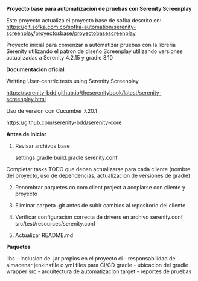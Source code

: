 **Proyecto base para automatizacion de pruebas con Serenity Screenplay**

Este proyecto actualiza el proyecto base de sofka descrito en:
https://git.sofka.com.co/sofka-automation/serenity-screenplay/proyectosbase/proyectobasescreenplay

Proyecto inicial para comenzar a automatizar pruebas con la libreria Serenity utilizando el patron de diseño Screenplay utilizando versiones actualizadas a Serenity 4.2.15
y gradle 8.10

**Documentacion oficial**

Writting User-centric tests using Serenity Screenplay

https://serenity-bdd.github.io/theserenitybook/latest/serenity-screenplay.html

Uso de version con Cucumber 7.20.1

https://github.com/serenity-bdd/serenity-core


**Antes de iniciar**

1. Revisar archivos base

    settings.gradle
    build.gradle
    serenity.conf

Completar tasks TODO que deben actualizarse para cada cliente (nombre del proyecto, uso de dependencias, actualizacion de versiones de gradle)

2. Renombrar paquetes co.com.client.project a acoplarse con cliente y proyecto

3. Eliminar carpeta .git antes de subir cambios al repositorio del cliente 

4. Verificar configuracion correcta de drivers en archivo serenity.conf src/test/resources/serenity.conf

5. Actualizar README.md 

**Paquetes**

libs - inclusion de .jar propios en el proyecto
ci - responsabilidad de almacenar jenkinsfile o yml files para CI/CD
gradle - ubicacion del gradle wrapper
src - arquitectura de automatizacion
target - reportes de pruebas


